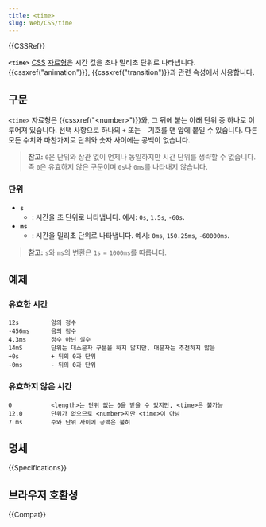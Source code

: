 ```yaml
---
title: <time>
slug: Web/CSS/time
---
```

{{CSSRef}}

**`<time>`** [CSS](/ko/docs/Web/CSS) [자료형](/ko/docs/Web/CSS/CSS_Types)은 시간 값을 초나 밀리초 단위로 나타냅니다. {{cssxref("animation")}}, {{cssxref("transition")}}과 관련 속성에서 사용합니다.

## 구문

`<time>` 자료형은 ​​​​​​{{cssxref("&lt;number&gt;")}}와, 그 뒤에 붙는 아래 단위 중 하나로 이루어져 있습니다. 선택 사항으로 하나의 `+` 또는 `-` 기호를 맨 앞에 붙일 수 있습니다. 다른 모든 수치와 마찬가지로 단위와 숫자 사이에는 공백이 없습니다.

> **참고:** `0`은 단위와 상관 없이 언제나 동일하지만 시간 단위를 생략할 수 없습니다. 즉 `0`은 유효하지 않은 구문이며 `0s`나 `0ms`를 나타내지 않습니다.

### 단위

- **`s`**
  - : 시간을 초 단위로 나타냅니다. 예시: `0s`, `1.5s`, `-60s`.
- **`ms`**
  - : 시간을 밀리초 단위로 나타냅니다. 예시: `0ms`, `150.25ms`, `-60000ms`.

> **참고:** `s`와 `ms`의 변환은 `1s` = `1000ms`를 따릅니다.

## 예제

### 유효한 시간

```
12s         양의 정수
-456ms      음의 정수
4.3ms       정수 아닌 실수
14mS        단위는 대소문자 구분을 하지 않지만, 대문자는 추천하지 않음
+0s         + 뒤의 0과 단위
-0ms        - 뒤의 0과 단위
```

### 유효하지 않은 시간

```plain example-bad
0           <length>는 단위 없는 0을 받을 수 있지만, <time>은 불가능
12.0        단위가 없으므로 <number>지만 <time>이 아님
7 ms        수와 단위 사이에 공백은 불허
```

## 명세

{{Specifications}}

## 브라우저 호환성

{{Compat}}
